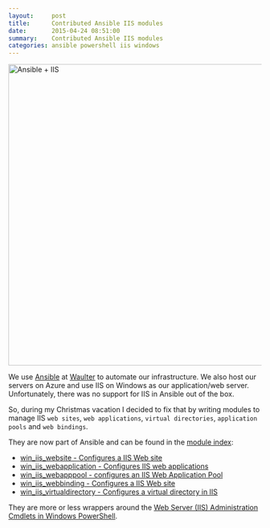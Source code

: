 ```yaml
---
layout:     post
title:      Contributed Ansible IIS modules
date:       2015-04-24 08:51:00
summary:    Contributed Ansible IIS modules
categories: ansible powershell iis windows
---
```


<img src="{{ site.url }}/images/ansible-iis.png" alt="Ansible + IIS" style="display:block;width: 600px;margin-left: auto;margin-right: auto"/>

We use [Ansible](http://www.ansible.com/) at [Waulter](http://www.waulter.com) to automate our infrastructure. We also host our servers on Azure and use IIS on Windows as our application/web server. Unfortunately, there was no support for IIS in Ansible out of the box.

So, during my Christmas vacation I decided to fix that by writing modules to manage IIS `web sites`, `web applications`, `virtual directories`, `application pools` and `web bindings`. 

They are now part of Ansible and can be found in the [module index](http://docs.ansible.com/ansible/latest/list_of_windows_modules.html):

* [win_iis_website - Configures a IIS Web site](http://docs.ansible.com/ansible/latest/win_iis_website_module.html)
* [win_iis_webapplication - Configures IIS web applications](http://docs.ansible.com/ansible/latest/win_iis_webapplication_module.html)
* [win_iis_webapppool - configures an IIS Web Application Pool](http://docs.ansible.com/ansible/latest/win_iis_webapppool_module.html)
* [win_iis_webbinding - Configures a IIS Web site](http://docs.ansible.com/ansible/latest/win_iis_webbinding_module.html)
* [win_iis_virtualdirectory - Configures a virtual directory in IIS](http://docs.ansible.com/ansible/latest/win_iis_virtualdirectory_module.html)

They are more or less wrappers around the [Web Server (IIS) Administration Cmdlets in Windows PowerShell](https://technet.microsoft.com/en-us/library/ee790599.aspx). 
